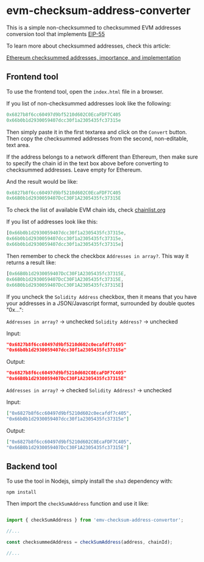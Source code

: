 # evm-checksum-address-converter

This is a simple non-checksummed to checksummed EVM addresses conversion tool that implements [EIP-55](https://github.com/ethereum/EIPs/blob/master/EIPS/eip-55.md)

To learn more about checksummed addresses, check this article: 

[Ethereum checksummed addresses, importance, and implementation](https://medium.com/coinmonks/ethereum-checksummed-addresses-importance-and-implementation-eef74aa3ae18)

## Frontend tool

To use the frontend tool, open the `index.html` file in a browser.

If you list of non-checksummed addresses look like the following:

```js
0x6827b8f6cc60497d9bf5210d602C0EcaFDF7C405
0x66b0b1d2930059407dcc30f1a2305435fc37315e
```
Then simply paste it in the first textarea and click on the `Convert` button. Then copy the checksummed addresses from the second, non-editable, text area.

If the address belongs to a network different than Ethereum, then make sure to specify the chain id in the text box above before converting to checksummed addresses. Leave empty for Ethereum.

And the result would be like:

```js
0x6827b8f6cc60497d9bf5210d602C0EcaFDF7C405
0x66B0b1d2930059407DcC30F1A2305435fc37315E
```

To check the list of available EVM chain ids, check [chainlist.org](https://chainlist.org/)

If you list of addresses look like this:

```js
[0x66b0b1d2930059407dcc30f1a2305435fc37315e,
0x66b0b1d2930059407dcc30f1a2305435fc37315e,
0x66b0b1d2930059407dcc30f1a2305435fc37315e]
```

Then remember to check the checkbox `Addresses in array?`. This way it returns a result like:

```js
[0x66B0b1d2930059407DcC30F1A2305435fc37315E,
0x66B0b1d2930059407DcC30F1A2305435fc37315E,
0x66B0b1d2930059407DcC30F1A2305435fc37315E]
```

If you uncheck the `Solidity Address` checkbox, then it means that you have your addresses in a JSON/Javascript format, surrounded by double quotes "0x...":

`Addresses in array?` -> unchecked
`Solidity Address?` -> unchecked

Input:

```json
"0x6827b8f6cc60497d9bf5210d602c0ecafdf7c405"
"0x66b0b1d2930059407dcc30f1a2305435fc37315e"
```

Output:

```json
"0x6827b8f6cc60497d9bf5210d602C0EcaFDF7C405"
"0x66B0b1d2930059407DcC30F1A2305435fc37315E"
```


`Addresses in array?` -> checked
`Solidity Address?` -> unchecked

Input:

```json
["0x6827b8f6cc60497d9bf5210d602c0ecafdf7c405",
"0x66b0b1d2930059407dcc30f1a2305435fc37315e"]
```

Output:

```json
["0x6827b8f6cc60497d9bf5210d602C0EcaFDF7C405",
"0x66B0b1d2930059407DcC30F1A2305435fc37315E"]
```

## Backend tool

To use the tool in Nodejs, simply install the `sha3` dependency with:

`npm install`

Then import the `checkSumAddress` function and use it like:

```js

import { checkSumAddress } from 'emv-checksum-address-convertor';

//...

const checksummedAddress = checkSumAddress(address, chainId);

//...

```